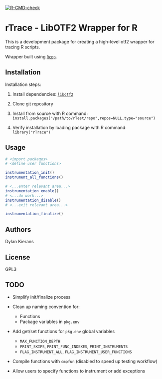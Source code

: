   <!-- badges: start -->
[![R-CMD-check](https://github.com/DylanKierans/rTest/actions/workflows/R-CMD-check.yaml/badge.svg)](https://github.com/DylanKierans/rTest/actions/workflows/R-CMD-check.yaml)
  <!-- badges: end -->

# rTrace - LibOTF2 Wrapper for R

This is a development package for creating a high-level otf2 wrapper for tracing R scripts.

Wrapper built using [`Rcpp`](https://cran.r-project.org/web/packages/Rcpp/index.html).


## Installation

Installation steps:

1. Install dependencies: [`libotf2`](https://www.vi-hps.org/projects/score-p/)

2. Clone git repository

3. Install from source with R command: `install.packages("/path/to/rTest/repo",repos=NULL,type="source")`

4. Verify installation by loading package with R command: `library("rTrace")`

## Usage

```R
# <import packages>
# <define user functions>

instrumentation_init()
instrument_all_functions()

# <...enter relevant area...>
instrumentation_enable()
# <...do work...>
instrumentation_disable()
# <...exit relevant area...>

instrumentation_finalize()
```

## Authors 

Dylan Kierans

## License 

GPL3

## TODO

* Simplify init/finalize process

* Clean up naming convention for:
    * Functions
    * Package variables in `pkg.env`

* Add get/set functions for `pkg.env` global variables
    * `MAX_FUNCTION_DEPTH`
    * `PRINT_SKIPS`, `PRINT_FUNC_INDEXES`, `PRINT_INSTRUMENTS`
    * `FLAG_INSTRUMENT_ALL`, `FLAG_INSTRUMENT_USER_FUNCTIONS`

* Compile functions with `cmpfun` (disabled to speed up testing workflow)

* Allow users to specify functions to instrument or add exceptions

